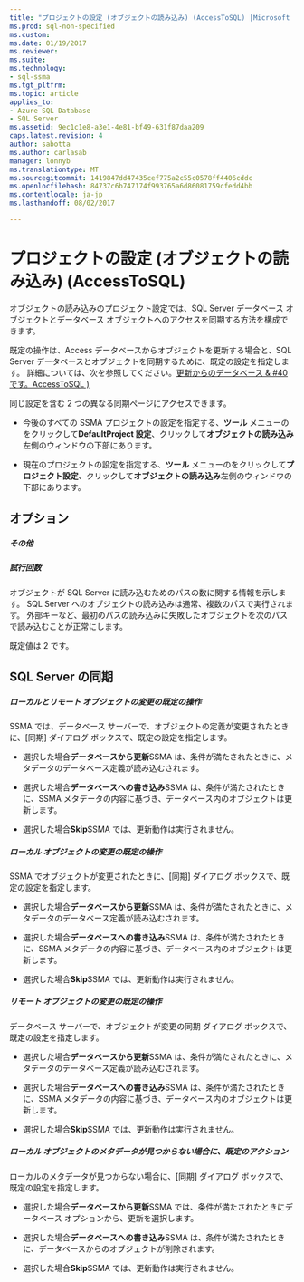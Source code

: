 ```yaml
---
title: "プロジェクトの設定 (オブジェクトの読み込み) (AccessToSQL) |Microsoft ドキュメント"
ms.prod: sql-non-specified
ms.custom: 
ms.date: 01/19/2017
ms.reviewer: 
ms.suite: 
ms.technology:
- sql-ssma
ms.tgt_pltfrm: 
ms.topic: article
applies_to:
- Azure SQL Database
- SQL Server
ms.assetid: 9ec1c1e8-a3e1-4e81-bf49-631f87daa209
caps.latest.revision: 4
author: sabotta
ms.author: carlasab
manager: lonnyb
ms.translationtype: MT
ms.sourcegitcommit: 1419847dd47435cef775a2c55c0578ff4406cddc
ms.openlocfilehash: 84737c6b747174f993765a6d86081759cfedd4bb
ms.contentlocale: ja-jp
ms.lasthandoff: 08/02/2017

---
```

# <a name="project-settings-loading-objects-accesstosql"></a>プロジェクトの設定 (オブジェクトの読み込み) (AccessToSQL)
オブジェクトの読み込みのプロジェクト設定では、SQL Server データベース オブジェクトとデータベース オブジェクトへのアクセスを同期する方法を構成できます。  
  
既定の操作は、Access データベースからオブジェクトを更新する場合と、SQL Server データベースとオブジェクトを同期するために、既定の設定を指定します。 詳細については、次を参照してください。[更新からのデータベース & #40 です。AccessToSQL &#41;](../../ssma/access/refresh-from-database-accesstosql.md)  
  
同じ設定を含む 2 つの異なる同期ページにアクセスできます。  
  
-   今後のすべての SSMA プロジェクトの設定を指定する、**ツール** メニューのをクリックして**DefaultProject 設定**、クリックして**オブジェクトの読み込み**左側のウィンドウの下部にあります。  
  
-   現在のプロジェクトの設定を指定する、**ツール** メニューのをクリックして**プロジェクト設定**、クリックして**オブジェクトの読み込み**左側のウィンドウの下部にあります。  
  
## <a name="options"></a>オプション  
  
##### <a name="misc"></a>その他  
  
##### <a name="attempts"></a>試行回数  
オブジェクトが SQL Server に読み込むためのパスの数に関する情報を示します。 SQL Server へのオブジェクトの読み込みは通常、複数のパスで実行されます。 外部キーなど、最初のパスの読み込みに失敗したオブジェクトを次のパスで読み込むことが正常にします。  
  
既定値は 2 です。  
  
## <a name="synchronization-for-sql-server"></a>SQL Server の同期  
  
##### <a name="default-action-on-local-and-remote-object-change"></a>ローカルとリモート オブジェクトの変更の既定の操作  
SSMA では、データベース サーバーで、オブジェクトの定義が変更されたときに、[同期] ダイアログ ボックスで、既定の設定を指定します。  
  
-   選択した場合**データベースから更新**SSMA は、条件が満たされたときに、メタデータのデータベース定義が読み込むされます。  
  
-   選択した場合**データベースへの書き込み**SSMA は、条件が満たされたときに、SSMA メタデータの内容に基づき、データベース内のオブジェクトは更新します。  
  
-   選択した場合**Skip**SSMA では、更新動作は実行されません。  
  
##### <a name="default-action-on-local-object-change"></a>ローカル オブジェクトの変更の既定の操作  
SSMA でオブジェクトが変更されたときに、[同期] ダイアログ ボックスで、既定の設定を指定します。  
  
-   選択した場合**データベースから更新**SSMA は、条件が満たされたときに、メタデータのデータベース定義が読み込むされます。  
  
-   選択した場合**データベースへの書き込み**SSMA は、条件が満たされたときに、SSMA メタデータの内容に基づき、データベース内のオブジェクトは更新します。  
  
-   選択した場合**Skip**SSMA では、更新動作は実行されません。  
  
##### <a name="default-action-on-remote-object-change"></a>リモート オブジェクトの変更の既定の操作  
データベース サーバーで、オブジェクトが変更の同期 ダイアログ ボックスで、既定の設定を指定します。  
  
-   選択した場合**データベースから更新**SSMA は、条件が満たされたときに、メタデータのデータベース定義が読み込むされます。  
  
-   選択した場合**データベースへの書き込み**SSMA は、条件が満たされたときに、SSMA メタデータの内容に基づき、データベース内のオブジェクトは更新します。  
  
-   選択した場合**Skip**SSMA では、更新動作は実行されません。  
  
##### <a name="default-action-when-local-object-metadata-is-missing"></a>ローカル オブジェクトのメタデータが見つからない場合に、既定のアクション  
ローカルのメタデータが見つからない場合に、[同期] ダイアログ ボックスで、既定の設定を指定します。  
  
-   選択した場合**データベースから更新**SSMA では、条件が満たされたときにデータベース オプションから、更新を選択します。  
  
-   選択した場合**データベースへの書き込み**SSMA は、条件が満たされたときに、データベースからのオブジェクトが削除されます。  
  
-   選択した場合**Skip**SSMA では、更新動作は実行されません。  
  

